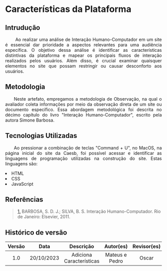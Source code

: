 
# Características da Plataforma

## Intrudução     

<p align="justify">&emsp;&emsp; Ao realizar uma análise de Interação Humano-Computador em um site é essencial dar prioridade a aspectos relevantes para uma audiência específica. O objetivo dessa análise é identificar as características distintivas da plataforma e mapear os principais fluxos de interação realizados pelos usuários. Além disso, é crucial examinar quaisquer elementos no site que possam restringir ou causar desconforto aos usuários.
</p>


## Metodologia

<p align="justify">&emsp;&emsp;Neste artefato, empregamos a metodologia de Observação, na qual o avaliador coleta informações por meio da observação direta de um site ou documento específico. Essa abordagem metodológica foi descrita no décimo capítulo do livro "Interação Humano-Computador", escrito pela autora Simone Barbosa. </p>


## Tecnologias Utilizadas
<div>
<p align="justify">&emsp;&emsp;Ao pressionar a combinação de teclas "Command + U", no MacOS, na página inicial do site da Caesb, foi possível acessar e identificar as linguagens de programação utilizadas na construção do site. Estas linguagens são:
</p>
<li> HTML
<li>CSS
<li> JavaScript
</div>







## Referências


> <a id="1" href="#anchor_3">1.</a> BARBOSA, S. D. J.; SILVA, B. S. Interação Humano-Computador. Rio de Janeiro: Elsevier, 2011.


## Histórico de versão
<center>

| Versão |    Data    |      Descrição       |  Autor(es) | Revisor(es) |
| :----: | :--------: | :------------------: | :-----: | :-----: |
|  1.0   | 20/10/2023 | Adiciona Características | Mateus e Pedro | Oscar |

</center>

